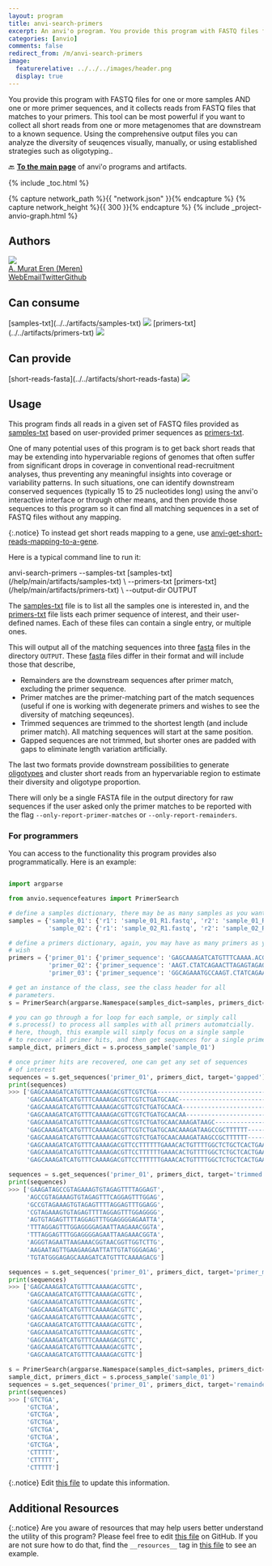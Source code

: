 ```yaml
---
layout: program
title: anvi-search-primers
excerpt: An anvi'o program. You provide this program with FASTQ files for one or more samples AND one or more primer sequences, and it collects reads from FASTQ files that matches to your primers.
categories: [anvio]
comments: false
redirect_from: /m/anvi-search-primers
image:
  featurerelative: ../../../images/header.png
  display: true
---
```


You provide this program with FASTQ files for one or more samples AND one or more primer sequences, and it collects reads from FASTQ files that matches to your primers. This tool can be most powerful if you want to collect all short reads from one or more metagenomes that are downstream to a known sequence. Using the comprehensive output files you can analyze the diversity of seuqences visually, manually, or using established strategies such as oligotyping..

🔙 **[To the main page](../../)** of anvi'o programs and artifacts.


{% include _toc.html %}
<div id="svg" class="subnetwork"></div>
{% capture network_path %}{{ "network.json" }}{% endcapture %}
{% capture network_height %}{{ 300 }}{% endcapture %}
{% include _project-anvio-graph.html %}


## Authors

<div class="anvio-person"><div class="anvio-person-info"><div class="anvio-person-photo"><img class="anvio-person-photo-img" src="../../images/authors/meren.jpg" /></div><div class="anvio-person-info-box"><a href="/people/meren" target="_blank"><span class="anvio-person-name">A. Murat Eren (Meren)</span></a><div class="anvio-person-social-box"><a href="http://merenlab.org" class="person-social" target="_blank"><i class="fa fa-fw fa-home"></i>Web</a><a href="mailto:a.murat.eren@gmail.com" class="person-social" target="_blank"><i class="fa fa-fw fa-envelope-square"></i>Email</a><a href="http://twitter.com/merenbey" class="person-social" target="_blank"><i class="fa fa-fw fa-twitter-square"></i>Twitter</a><a href="http://github.com/meren" class="person-social" target="_blank"><i class="fa fa-fw fa-github"></i>Github</a></div></div></div></div>



## Can consume


<p style="text-align: left" markdown="1"><span class="artifact-r">[samples-txt](../../artifacts/samples-txt) <img src="../../images/icons/TXT.png" class="artifact-icon-mini" /></span> <span class="artifact-r">[primers-txt](../../artifacts/primers-txt) <img src="../../images/icons/TXT.png" class="artifact-icon-mini" /></span></p>


## Can provide


<p style="text-align: left" markdown="1"><span class="artifact-p">[short-reads-fasta](../../artifacts/short-reads-fasta) <img src="../../images/icons/FASTA.png" class="artifact-icon-mini" /></span></p>


## Usage


This program finds all reads in a given set of FASTQ files provided as <span class="artifact-n">[samples-txt](/help/main/artifacts/samples-txt)</span> based on user-provided primer sequences as <span class="artifact-n">[primers-txt](/help/main/artifacts/primers-txt)</span>.

One of many potential uses of this program is to get back short reads that may be extending into hypervariable regions of genomes that often suffer from significant drops in coverage in conventional read-recruitment analyses, thus preventing any meaningful insights into coverage or variability patterns. In such situations, one can identify downstream conserved sequences (typically 15 to 25 nucleotides long) using the anvi'o interactive interface or through other means, and then provide those sequences to this program so it can find all matching sequences in a set of FASTQ files without any mapping.

{:.notice}
To instead get short reads mapping to a gene, use <span class="artifact-p">[anvi-get-short-reads-mapping-to-a-gene](/help/main/programs/anvi-get-short-reads-mapping-to-a-gene)</span>.

Here is a typical command line to run it:

<div class="codeblock" markdown="1">
anvi&#45;search&#45;primers &#45;&#45;samples&#45;txt <span class="artifact&#45;n">[samples&#45;txt](/help/main/artifacts/samples&#45;txt)</span> \
                    &#45;&#45;primers&#45;txt <span class="artifact&#45;n">[primers&#45;txt](/help/main/artifacts/primers&#45;txt)</span> \
                    &#45;&#45;output&#45;dir OUTPUT
</div>

The <span class="artifact-n">[samples-txt](/help/main/artifacts/samples-txt)</span> file is to list all the samples one is interested in, and the <span class="artifact-n">[primers-txt](/help/main/artifacts/primers-txt)</span> file lists each primer sequence of interest, and their user-defined names. Each of these files can contain a single entry, or multiple ones.

This will output all of the matching sequences into three <span class="artifact-n">[fasta](/help/main/artifacts/fasta)</span> files in the directory `OUTPUT`. These <span class="artifact-n">[fasta](/help/main/artifacts/fasta)</span> files differ in their format and will include those that describe,

* Remainders are the downstream sequences after primer match, excluding the primer sequence.
* Primer matches are the primer-matching part of the match sequences (useful if one is working with degenerate primers and wishes to see the diversity of matching seqeunces).
* Trimmed sequences are trimmed to the shortest length (and include primer match). All matching sequences will start at the same position.
* Gapped sequences are not trimmed, but shorter ones are padded with gaps to eliminate length variation artificially.

The last two formats provide downstream possibilities to generate <span class="artifact-n">[oligotypes](/help/main/artifacts/oligotypes)</span> and cluster short reads from an hypervariable region to estimate their diversity and oligotype proportion.

There will only be a single FASTA file in the output directory for raw sequences if the user asked only the primer matches to be reported with the flag `--only-report-primer-matches` or `--only-report-remainders`.

### For programmers

You can access to the functionality this program provides also programmatically. Here is an example:

``` python

import argparse

from anvio.sequencefeatures import PrimerSearch

# define a samples dictionary, there may be as many samples as you want
samples = {'sample_01': {'r1': 'sample_01_R1.fastq', 'r2': 'sample_01_R2.fastq'},
           'sample_02': {'r1': 'sample_02_R1.fastq', 'r2': 'sample_02_R2.fastq'}}

# define a primers dictionary, again, you may have as many primers as you
# wish
primers = {'primer_01': {'primer_sequence': 'GAGCAAAGATCATGTTTCAAAA.ACGTTC'},
           'primer_02': {'primer_sequence': 'AAGT.CTATCAGAACTTAGAGTAGAGCAC'},
           'primer_03': {'primer_sequence': 'GGCAGAAATGCCAAGT.CTATCAGAACTT'}}

# get an instance of the class, see the class header for all
# parameters.
s = PrimerSearch(argparse.Namespace(samples_dict=samples, primers_dict=primers, min_remainder_length=6))

# you can go through a for loop for each sample, or simply call
# s.process() to process all samples with all primers automatcially.
# here, though, this example will simply focus on a single sample
# to recover all primer hits, and then get sequences for a single primer
sample_dict, primers_dict = s.process_sample('sample_01')

# once primer hits are recovered, one can get any set of sequences
# of interest
sequences = s.get_sequences('primer_01', primers_dict, target='gapped')
print(sequences)
>>> ['GAGCAAAGATCATGTTTCAAAAGACGTTCGTCTGA-----------------------------------------------------------------------------------------------------------',
     'GAGCAAAGATCATGTTTCAAAAGACGTTCGTCTGATGCAAC-----------------------------------------------------------------------------------------------------',
     'GAGCAAAGATCATGTTTCAAAAGACGTTCGTCTGATGCAACA----------------------------------------------------------------------------------------------------',
     'GAGCAAAGATCATGTTTCAAAAGACGTTCGTCTGATGCAACAA---------------------------------------------------------------------------------------------------',
     'GAGCAAAGATCATGTTTCAAAAGACGTTCGTCTGATGCAACAAAGATAAGC-------------------------------------------------------------------------------------------',
     'GAGCAAAGATCATGTTTCAAAAGACGTTCGTCTGATGCAACAAAGATAAGCCGCTTTTTT----------------------------------------------------------------------------------',
     'GAGCAAAGATCATGTTTCAAAAGACGTTCGTCTGATGCAACAAAGATAAGCCGCTTTTTT----------------------------------------------------------------------------------',
     'GAGCAAAGATCATGTTTCAAAAGACGTTCCTTTTTTGAAACACTGTTTTGGCTCTGCTCACTGAAGGCCAAAGG--------------------------------------------------------------------',
     'GAGCAAAGATCATGTTTCAAAAGACGTTCCTTTTTTGAAACACTGTTTTGGCTCTGCTCACTGAAGGCCAAAGGAAGAGATAAATGGCTGATAATTAAAACAATGTAGAAATATTTGC------------------------',
     'GAGCAAAGATCATGTTTCAAAAGACGTTCCTTTTTTGAAACACTGTTTTGGCTCTGCTCACTGAAGGCCAAAGGAAGAGATAAATGGCTGATAATTAAAACAATGTAGAAATATTTGCACAGATGAAAAAAGCGGCTTATCT']

sequences = s.get_sequences('primer_01', primers_dict, target='trimmed')
print(sequences)
>>> ['GAAGATAGCCGTAGAAAGTGTAGAGTTTTAGGAGT',
     'AGCCGTAGAAAGTGTAGAGTTTCAGGAGTTTGGAG',
     'GCCGTAGAAAGTGTAGAGTTTTAGGAGTTTGGAGG',
     'CGTAGAAAGTGTAGAGTTTTAGGAGTTTGGAGGGG',
     'AGTGTAGAGTTTTAGGAGTTTGGAGGGGAGAATTA',
     'TTTAGGAGTTTGGAGGGGAGAATTAAGAAACGGTA',
     'TTTAGGAGTTTGGAGGGGAGAATTAAGAAACGGTA',
     'AGGGTAGAATTAAGAAACGGTAACGGTTGGTCTTG',
     'AAGAATAGTTGAAGAAGAATTATTGTATGGGAGAG',
     'TGTATGGGAGAGCAAAGATCATGTTTCAAAAGACG']

sequences = s.get_sequences('primer_01', primers_dict, target='primer_matches')
print(sequences)
>>> ['GAGCAAAGATCATGTTTCAAAAGACGTTC',
     'GAGCAAAGATCATGTTTCAAAAGACGTTC',
     'GAGCAAAGATCATGTTTCAAAAGACGTTC',
     'GAGCAAAGATCATGTTTCAAAAGACGTTC',
     'GAGCAAAGATCATGTTTCAAAAGACGTTC',
     'GAGCAAAGATCATGTTTCAAAAGACGTTC',
     'GAGCAAAGATCATGTTTCAAAAGACGTTC',
     'GAGCAAAGATCATGTTTCAAAAGACGTTC',
     'GAGCAAAGATCATGTTTCAAAAGACGTTC',
     'GAGCAAAGATCATGTTTCAAAAGACGTTC']

s = PrimerSearch(argparse.Namespace(samples_dict=samples, primers_dict=primers, stop_after=10, min_remainder_length=6, only_keep_remainder=True))
sample_dict, primers_dict = s.process_sample('sample_01')
sequences = s.get_sequences('primer_01', primers_dict, target='remainder')
print(sequences)
>>> ['GTCTGA',
     'GTCTGA',
     'GTCTGA',
     'GTCTGA',
     'GTCTGA',
     'GTCTGA',
     'GTCTGA',
     'CTTTTT',
     'CTTTTT',
     'CTTTTT']
```


{:.notice}
Edit [this file](https://github.com/merenlab/anvio/tree/master/anvio/docs/programs/anvi-search-primers.md) to update this information.


## Additional Resources



{:.notice}
Are you aware of resources that may help users better understand the utility of this program? Please feel free to edit [this file](https://github.com/merenlab/anvio/tree/master/bin/anvi-search-primers) on GitHub. If you are not sure how to do that, find the `__resources__` tag in [this file](https://github.com/merenlab/anvio/blob/master/bin/anvi-interactive) to see an example.
